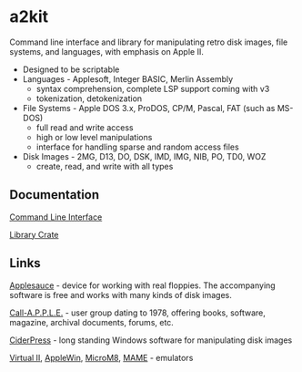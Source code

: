 # a2kit

Command line interface and library for manipulating retro disk images, file systems, and languages, with emphasis on Apple II.

* Designed to be scriptable
* Languages - Applesoft, Integer BASIC, Merlin Assembly
    - syntax comprehension, complete LSP support coming with v3
    - tokenization, detokenization
* File Systems - Apple DOS 3.x, ProDOS, CP/M, Pascal, FAT (such as MS-DOS)
    - full read and write access
    - high or low level manipulations
    - interface for handling sparse and random access files
* Disk Images - 2MG, D13, DO, DSK, IMD, IMG, NIB, PO, TD0, WOZ
    - create, read, and write with all types

## Documentation

[Command Line Interface](https://github.com/dfgordon/a2kit/wiki)

[Library Crate](https://docs.rs/a2kit/latest/a2kit)

## Links

[Applesauce](https://applesaucefdc.com/) - device for working with real floppies. The accompanying software is free and works with many kinds of disk images.

[Call-A.P.P.L.E.](https://www.callapple.org/) - user group dating to 1978, offering books, software, magazine, archival documents, forums, etc.

[CiderPress](https://github.com/fadden/ciderpress) - long standing Windows software for manipulating disk images

[Virtual II](https://www.virtualii.com/), [AppleWin](https://github.com/AppleWin/AppleWin), [MicroM8](https://paleotronic.com/software/microm8/), [MAME](https://www.mamedev.org/) - emulators

